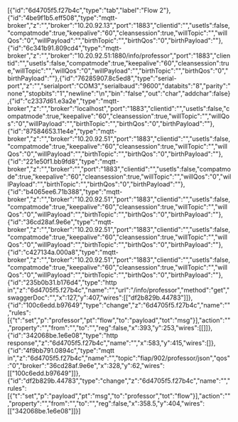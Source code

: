 [{"id":"6d4705f5.f27b4c","type":"tab","label":"Flow 2"},{"id":"4be9f1b5.eff508","type":"mqtt-broker","z":"","broker":"10.20.92.13","port":"1883","clientid":"","usetls":false,"compatmode":true,"keepalive":"60","cleansession":true,"willTopic":"","willQos":"0","willPayload":"","birthTopic":"","birthQos":"0","birthPayload":""},{"id":"6c341b91.809cd4","type":"mqtt-broker","z":"","broker":"10.20.92.51:1880/info/professor","port":"1883","clientid":"","usetls":false,"compatmode":true,"keepalive":"60","cleansession":true,"willTopic":"","willQos":"0","willPayload":"","birthTopic":"","birthQos":"0","birthPayload":""},{"id":"76285907.8c5ed8","type":"serial-port","z":"","serialport":"COM3","serialbaud":"9600","databits":"8","parity":"none","stopbits":"1","newline":"\\n","bin":"false","out":"char","addchar":false},{"id":"c2337d61.e3a2e","type":"mqtt-broker","z":"","broker":"localhost","port":"1883","clientid":"","usetls":false,"compatmode":true,"keepalive":"60","cleansession":true,"willTopic":"","willQos":"0","willPayload":"","birthTopic":"","birthQos":"0","birthPayload":""},{"id":"87584653.11e4e","type":"mqtt-broker","z":"","broker":"10.20.92.51","port":"1883","clientid":"","usetls":false,"compatmode":true,"keepalive":"60","cleansession":true,"willTopic":"","willQos":"0","willPayload":"","birthTopic":"","birthQos":"0","birthPayload":""},{"id":"221e50f1.bb9fd8","type":"mqtt-broker","z":"","broker":"","port":"1883","clientid":"","usetls":false,"compatmode":true,"keepalive":"60","cleansession":true,"willTopic":"","willQos":"0","willPayload":"","birthTopic":"","birthQos":"0","birthPayload":""},{"id":"b4065ee6.71b388","type":"mqtt-broker","z":"","broker":"10.20.92.51","port":"1883","clientid":"","usetls":false,"compatmode":true,"keepalive":"60","cleansession":true,"willTopic":"","willQos":"0","willPayload":"","birthTopic":"","birthQos":"0","birthPayload":""},{"id":"36cd28af.9e6e","type":"mqtt-broker","z":"","broker":"10.20.92.51","port":"1883","clientid":"","usetls":false,"compatmode":true,"keepalive":"60","cleansession":true,"willTopic":"","willQos":"0","willPayload":"","birthTopic":"","birthQos":"0","birthPayload":""},{"id":"c427134a.000a8","type":"mqtt-broker","z":"","broker":"10.20.92.51","port":"1883","clientid":"","usetls":false,"compatmode":true,"keepalive":"60","cleansession":true,"willTopic":"","willQos":"0","willPayload":"","birthTopic":"","birthQos":"0","birthPayload":""},{"id":"235b0b31.b176d4","type":"http in","z":"6d4705f5.f27b4c","name":"","url":"/info/professor","method":"get","swaggerDoc":"","x":127,"y":407,"wires":[["df2b829b.44783"]]},{"id":"100c6edd.b97649","type":"change","z":"6d4705f5.f27b4c","name":"","rules":[{"t":"set","p":"professor","pt":"flow","to":"payload","tot":"msg"}],"action":"","property":"","from":"","to":"","reg":false,"x":393,"y":253,"wires":[[]]},{"id":"342068be.1e6e08","type":"http response","z":"6d4705f5.f27b4c","name":"","x":583,"y":415,"wires":[]},{"id":"4f9bb791.0894c","type":"mqtt in","z":"6d4705f5.f27b4c","name":"","topic":"fiap/902/professor/json","qos":"0","broker":"36cd28af.9e6e","x":328,"y":62,"wires":[["100c6edd.b97649"]]},{"id":"df2b829b.44783","type":"change","z":"6d4705f5.f27b4c","name":"","rules":[{"t":"set","p":"payload","pt":"msg","to":"professor","tot":"flow"}],"action":"","property":"","from":"","to":"","reg":false,"x":358.5,"y":404,"wires":[["342068be.1e6e08"]]}]
